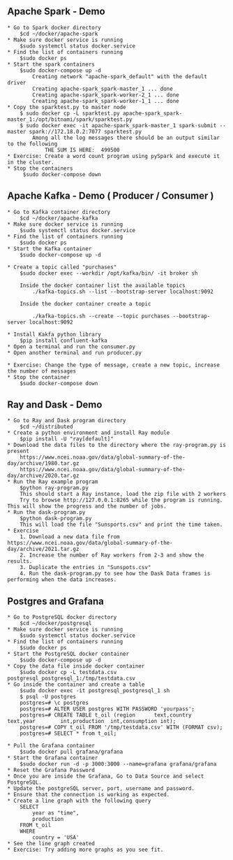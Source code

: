 ## Apache Spark - Demo
    * Go to Spark docker directory
        $cd ~/docker/apache-spark
    * Make sure docker service is running
        $sudo systemctl status docker.service
    * Find the list of containers running
        $sudo docker ps
    * Start the spark containers
        $sudo docker-compose up -d
            Creating network "apache-spark_default" with the default driver
            Creating apache-spark_spark-master_1 ... done
            Creating apache-spark_spark-worker-2_1 ... done
            Creating apache-spark_spark-worker-1_1 ... done
    * Copy the sparktest.py to master node
        $ sudo docker cp -L sparktest.py apache-spark_spark-master_1:/opt/bitnami/spark/sparktest.py
        $ sudo docker exec -it apache-spark_spark-master_1 spark-submit --master spark://172.18.0.2:7077 sparktest.py
            Among all the log messages there should be an output similar to the following
                THE SUM IS HERE:  499500
    * Exercise: Create a word count program using pySpark and execute it in the cluster.
    * Stop the containers
         $sudo docker-compose down
## Apache Kafka - Demo ( Producer / Consumer )
    * Go to Kafka container directory
        $cd ~/docker/apache-kafka
    * Make sure docker service is running
        $sudo systemctl status docker.service
    * Find the list of containers running
        $sudo docker ps
    * Start the Kafka container
        $sudo docker-compose up -d

    * Create a topic called "purchases"
        $sudo docker exec --workdir /opt/kafka/bin/ -it broker sh
        
        Inside the docker container list the available topics
            ./kafka-topics.sh --list --bootstrap-server localhost:9092
        
        Inside the docker container create a topic

            ./kafka-topics.sh --create --topic purchases --bootstrap-server localhost:9092

    * Install Kakfa python library
        $pip install confluent-kafka
    * Open a terminal and run the consumer.py
    * Open another terminal and run producer.py

    * Exercise: Change the type of message, create a new topic, increase the number of messages
    * Stop the container
        $sudo docker-compose down

## Ray and Dask - Demo
    * Go to Ray and Dask program directory
        $cd ~/distributed
    * Create a python environment and install Ray module
        $pip install -U "ray[default]"
    * Download the data files to the directory where the ray-program.py is present
        https://www.ncei.noaa.gov/data/global-summary-of-the-day/archive/1980.tar.gz
        https://www.ncei.noaa.gov/data/global-summary-of-the-day/archive/2020.tar.gz
    * Run the Ray example program
        $python ray-program.py
        This should start a Ray instance, load the zip file with 2 workers
        Try to browse http://127.0.0.1:8265 while the program is running. This will show the progress and the number of jobs.
    * Run the dask-program.py
        $python dask-program.py
        This will load the file "Sunsports.csv" and print the time taken.
    * Exercise
        1. Download a new data file from https://www.ncei.noaa.gov/data/global-summary-of-the-day/archive/2021.tar.gz
        2. Increase the number of Ray workers from 2-3 and show the results.
        3. Duplicate the entries in "Sunspots.csv"
        4. Run the dask-program.py to see how the Dask Data frames is performing when the data increases.
## Postgres and Grafana
    * Go to PostgreSQL docker directory
        $cd ~/docker/postgresql
    * Make sure docker service is running
        $sudo systemctl status docker.service
    * Find the list of containers running
        $sudo docker ps
    * Start the PostgreSQL docker container
        $sudo docker-compose up -d
    * Copy the data file inside docker container
        $sudo docker cp -L testdata.csv postgresql_postgresql_1:/tmp/testdata.csv
    * Go inside the container and create a table
        $sudo docker exec -it postgresql_postgresql_1 sh
        $ psql -U postgres
        postgres=# \c postgres
        postgres=# ALTER USER postgres WITH PASSWORD 'yourpass';
        postgres=# CREATE TABLE t_oil (region      text,country     text,year        int,production  int,consumption int);
        postgres=# COPY t_oil FROM '/tmp/testdata.csv' WITH (FORMAT csv);
        postgres=# SELECT * from t_oil;
    
    * Pull the Grafana container
        $sudo docker pull grafana/grafana
    * Start the Grafana container
        $sudo docker run -d -p 3000:3000 --name=grafana grafana/grafana
    * Reset the Grafana Password
    * Once you are inside the Grafana, Go to Data Source and select PostgreSQL.
    * Update the postgreSQL server, port, username and password.
    * Ensure that the connection is working as expected.
    * Create a line graph with the following query
        SELECT 
            year as "time",
            production
        FROM t_oil
        WHERE
            country = 'USA'
    * See the line graph created
    * Exercise: Try adding more graphs as you see fit.
